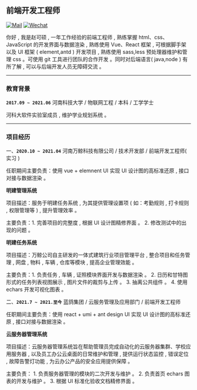 ## 前端开发工程师
[![Mail](https://img.shields.io/badge/-2370405298@qq.com-gray?style=flat-square&logo=gmail&logoColor=red&link=)](mailto:2370405298@qq.com)  [![Wechat](https://img.shields.io/badge/-13253075261-07c160?style=flat-square&logo=Wechat&logoColor=white)](https://www.linkedin.com/in/alexey-khachatryan-8707b7a5/)

你好 , 我是赵可硕 , 一年工作经验的前端工程师 , 熟练掌握 html、css、JavaScript 的开发界面与数据渲染 , 熟练使用 Vue、React 框架 , 可根据脚手架以及 UI 框架 ( element,antd ) 开发项目 , 熟练使用 sass,less 预处理器维护和管理 css 。可使用 git 工具进行团队的合作开发 。同时对后端语言( java,node ) 有所了解 , 可以与后端开发人员无障碍交流 。

---
### 教育背景

**`2017.09 ~ 2021.06`** 河南科技大学 / 物联网工程 / 本科 / 工学学士

河科大软件实验室成员 , 维护学业规划系统 。

---
### 项目经历

一、**`2020.10 ~ 2021.04`** 河南万鲸科技有限公司 / 技术开发部 / 前端开发工程师( 实习 )

任职期间主要负责：使用 vue + elemnent UI 实现 UI 设计图的高标准还原 , 接口对接与数据渲染 。

**明建管理系统**

项目描述：服务于明建任务系统 , 为其提供管理设置项 ( 如：考勤规则 , 打卡规则 , 权限管理等 ) , 提升管理效率 。

主要负责：1. 完善项目的完整度 , 根据 UI 设计图精修界面 。 2. 修改测试中的出现的问题 。 

**明建任务系统**

项目描述：万鲸公司自主研发的一体式建筑行业项目管理平台 , 整合项目和任务管理 , 网盘 , 物料 , 车辆 , 仓库等模块 , 提高企业管理效能 。

主要负责：1. 负责任务 , 车辆 , 证照模块界面开发与数据渲染 。 2. 日历和甘特图形式的任务列表视图展示 , 图片文件的裁剪与上传 。 3. 抽离公共组件 。 4. 使用 echars 开发可视化图表 。

二、**`2021.7 ~ 2021.至今`** 蓝鸽集团 / 云服务管理及应用部门 / 前端开发工程师

任职期间主要负责：使用 react + umi + ant design UI 实现 UI 设计图的高标准还原 , 接口对接与数据渲染 。

**云服务器管理系统**

项目描述：云服务器管理系统旨在帮助管理员完成自动化的云服务器集群、学校应用服务器 , 以及员工办公云桌面的日常维护和管理 , 提供运行状态监控 , 错误定位 , 故障告警灯功能 , 为云办公产品的安全应用提供保障 。

主要负责： 1. 负责服务器管理的模块的二次开发与维护 。 2. 负责首页 echars 图表的开发与维护 。 3. 根据 UI 标准化验收文档精修界面 。